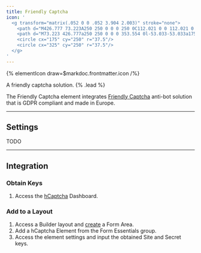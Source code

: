 ```yaml
---
title: Friendly Captcha
icon: '
  <g transform="matrix(.052 0 0 .052 3.904 2.003)" stroke="none">
    <path d="M426.777 73.223A250 250 0 0 0 250 0C112.021 0 0 112.021 0 250c0 137.979 112.021 250 250 250a250 250 0 0 0 176.777-73.223l-53.033-53.033A175 175 0 0 1 250 425c-96.585 0-175-78.415-175-175S153.415 75 250 75a175 175 0 0 1 123.744 51.256l53.033-53.033Z"/>
    <path d="M73.223 426.777a250 250 0 0 0 353.554 0l-53.033-53.033a175 175 0 0 1-247.488 0l-53.033 53.033Z"/>
    <circle cx="175" cy="250" r="37.5"/>
    <circle cx="325" cy="250" r="37.5"/>
  </g>
'
---
```


{% elementIcon draw=$markdoc.frontmatter.icon /%}

A friendly captcha solution. {% .lead %}

The Friendly Captcha element integrates [Friendly Captcha](https://friendlycaptcha.com/) anti-bot solution that is GDPR compliant and made in Europe.

---

## Settings

TODO

---

## Integration

### Obtain Keys

1. Access the [hCaptcha](https://www.hcaptcha.com/) Dashboard.

### Add to a Layout

1. Access a Builder layout and [create](../../setup#creating-a-form) a Form Area.
1. Add a hCaptcha Element from the Form Essentials group.
1. Access the element settings and input the obtained Site and Secret keys.
